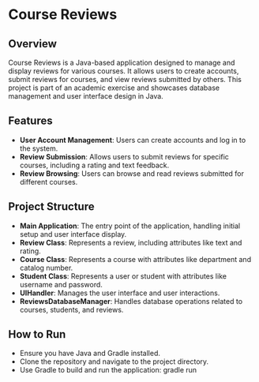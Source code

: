 # Course Reviews

## Overview
Course Reviews is a Java-based application designed to manage and display reviews for various courses. It allows users to create accounts, submit reviews for courses, and view reviews submitted by others. This project is part of an academic exercise and showcases database management and user interface design in Java.

## Features
- **User Account Management**: Users can create accounts and log in to the system.
- **Review Submission**: Allows users to submit reviews for specific courses, including a rating and text feedback.
- **Review Browsing**: Users can browse and read reviews submitted for different courses.

## Project Structure
- **Main Application**: The entry point of the application, handling initial setup and user interface display.
- **Review Class**: Represents a review, including attributes like text and rating.
- **Course Class**: Represents a course with attributes like department and catalog number.
- **Student Class**: Represents a user or student with attributes like username and password.
- **UIHandler**: Manages the user interface and user interactions.
- **ReviewsDatabaseManager**: Handles database operations related to courses, students, and reviews.

## How to Run
- Ensure you have Java and Gradle installed.
- Clone the repository and navigate to the project directory.
- Use Gradle to build and run the application:
gradle run
